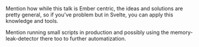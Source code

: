 Mention how while this talk is Ember centric, the ideas and solutions are pretty general, so if you've problem but in Svelte, you can apply this knowledge and tools.

Mention running small scripts in production and possibly using the memory-leak-detector there too to further automatization.
